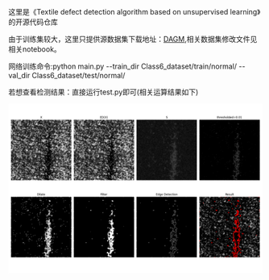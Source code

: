 这里是《Textile defect detection algorithm based on unsupervised learning》的开源代码仓库

由于训练集较大，这里只提供源数据集下载地址：[DAGM](https://hci.iwr.uni-heidelberg.de/content/weakly-supervised-learning-industrial-optical-inspection),相关数据集修改文件见相关notebook。

网络训练命令:python main.py --train_dir Class6_dataset/train/normal/ --val_dir Class6_dataset/test/normal/

若想查看检测结果：直接运行test.py即可(相关运算结果如下)

![image-20220322125823606](sample.png)

